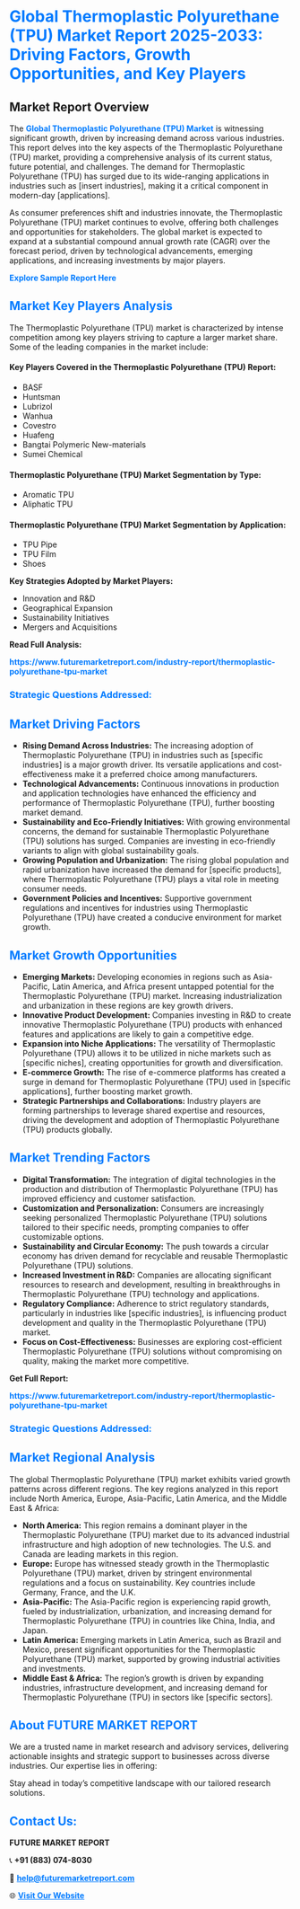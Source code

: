 <h1 style="color: #007BFF;">Global Thermoplastic Polyurethane (TPU) Market Report 2025-2033: Driving Factors, Growth Opportunities, and Key Players</h1>

<section id="overview">
<h2>Market Report Overview</h2>
<p>The <a href="https://www.futuremarketreport.com/industry-report/thermoplastic-polyurethane-tpu-market" style="color: #007BFF; text-decoration: none;"><strong>Global Thermoplastic Polyurethane (TPU) Market</strong></a> is witnessing significant growth, driven by increasing demand across various industries. This report delves into the key aspects of the Thermoplastic Polyurethane (TPU) market, providing a comprehensive analysis of its current status, future potential, and challenges. The demand for Thermoplastic Polyurethane (TPU) has surged due to its wide-ranging applications in industries such as [insert industries], making it a critical component in modern-day [applications].</p>
<p>As consumer preferences shift and industries innovate, the Thermoplastic Polyurethane (TPU) market continues to evolve, offering both challenges and opportunities for stakeholders. The global market is expected to expand at a substantial compound annual growth rate (CAGR) over the forecast period, driven by technological advancements, emerging applications, and increasing investments by major players.</p>
</section>

<section id="overview">
<p><a href="https://www.futuremarketreport.com/request-sample/reportId=86849" style="color: #007BFF; text-decoration: none;"><strong>Explore Sample Report Here</strong></a></p>
</section>

<section id="key-players">
<h2 style="color: #007BFF;">Market Key Players Analysis</h2>
<p>The Thermoplastic Polyurethane (TPU) market is characterized by intense competition among key players striving to capture a larger market share. Some of the leading companies in the market include:</p>
<h4>Key Players Covered in the Thermoplastic Polyurethane (TPU) Report:</h4>
<ul><li>BASF</li><li>Huntsman</li><li>Lubrizol</li><li>Wanhua</li><li>Covestro</li><li>Huafeng</li><li>Bangtai Polymeric New-materials</li><li>Sumei Chemical</li></ul>
<h4>Thermoplastic Polyurethane (TPU) Market Segmentation by Type:</h4>
<ul><li>Aromatic TPU</li><li>Aliphatic TPU</li></ul>

<h4>Thermoplastic Polyurethane (TPU) Market Segmentation by Application:</h4>
<ul><li>TPU Pipe</li><li>TPU Film</li><li>Shoes</li></ul>
<p><strong>Key Strategies Adopted by Market Players:</strong></p>
<ul>
<li>Innovation and R&D</li>
<li>Geographical Expansion</li>
<li>Sustainability Initiatives</li>
<li>Mergers and Acquisitions</li>
</ul>
</section>

<section>
<p><strong>Read Full Analysis: </strong></p><a href="https://www.futuremarketreport.com/industry-report/thermoplastic-polyurethane-tpu-market" style="color: #007BFF; text-decoration: none;"><strong>https://www.futuremarketreport.com/industry-report/thermoplastic-polyurethane-tpu-market</strong></a>
<h3 style="color: #007BFF;">Strategic Questions Addressed:</h3>
</section>

<section id="driving-factors">
<h2 style="color: #007BFF;">Market Driving Factors</h2>
<ul>
<li><strong>Rising Demand Across Industries:</strong> The increasing adoption of Thermoplastic Polyurethane (TPU) in industries such as [specific industries] is a major growth driver. Its versatile applications and cost-effectiveness make it a preferred choice among manufacturers.</li>
<li><strong>Technological Advancements:</strong> Continuous innovations in production and application technologies have enhanced the efficiency and performance of Thermoplastic Polyurethane (TPU), further boosting market demand.</li>
<li><strong>Sustainability and Eco-Friendly Initiatives:</strong> With growing environmental concerns, the demand for sustainable Thermoplastic Polyurethane (TPU) solutions has surged. Companies are investing in eco-friendly variants to align with global sustainability goals.</li>
<li><strong>Growing Population and Urbanization:</strong> The rising global population and rapid urbanization have increased the demand for [specific products], where Thermoplastic Polyurethane (TPU) plays a vital role in meeting consumer needs.</li>
<li><strong>Government Policies and Incentives:</strong> Supportive government regulations and incentives for industries using Thermoplastic Polyurethane (TPU) have created a conducive environment for market growth.</li>
</ul>
</section>

<section id="growth-opportunities">
<h2 style="color: #007BFF;">Market Growth Opportunities</h2>
<ul>
<li><strong>Emerging Markets:</strong> Developing economies in regions such as Asia-Pacific, Latin America, and Africa present untapped potential for the Thermoplastic Polyurethane (TPU) market. Increasing industrialization and urbanization in these regions are key growth drivers.</li>
<li><strong>Innovative Product Development:</strong> Companies investing in R&D to create innovative Thermoplastic Polyurethane (TPU) products with enhanced features and applications are likely to gain a competitive edge.</li>
<li><strong>Expansion into Niche Applications:</strong> The versatility of Thermoplastic Polyurethane (TPU) allows it to be utilized in niche markets such as [specific niches], creating opportunities for growth and diversification.</li>
<li><strong>E-commerce Growth:</strong> The rise of e-commerce platforms has created a surge in demand for Thermoplastic Polyurethane (TPU) used in [specific applications], further boosting market growth.</li>
<li><strong>Strategic Partnerships and Collaborations:</strong> Industry players are forming partnerships to leverage shared expertise and resources, driving the development and adoption of Thermoplastic Polyurethane (TPU) products globally.</li>
</ul>
</section>

<section id="trending-factors">
<h2 style="color: #007BFF;">Market Trending Factors</h2>
<ul>
<li><strong>Digital Transformation:</strong> The integration of digital technologies in the production and distribution of Thermoplastic Polyurethane (TPU) has improved efficiency and customer satisfaction.</li>
<li><strong>Customization and Personalization:</strong> Consumers are increasingly seeking personalized Thermoplastic Polyurethane (TPU) solutions tailored to their specific needs, prompting companies to offer customizable options.</li>
<li><strong>Sustainability and Circular Economy:</strong> The push towards a circular economy has driven demand for recyclable and reusable Thermoplastic Polyurethane (TPU) solutions.</li>
<li><strong>Increased Investment in R&D:</strong> Companies are allocating significant resources to research and development, resulting in breakthroughs in Thermoplastic Polyurethane (TPU) technology and applications.</li>
<li><strong>Regulatory Compliance:</strong> Adherence to strict regulatory standards, particularly in industries like [specific industries], is influencing product development and quality in the Thermoplastic Polyurethane (TPU) market.</li>
<li><strong>Focus on Cost-Effectiveness:</strong> Businesses are exploring cost-efficient Thermoplastic Polyurethane (TPU) solutions without compromising on quality, making the market more competitive.</li>
</ul>
</section>

<section>
<p><strong>Get Full Report: </strong></p><a href="https://www.futuremarketreport.com/industry-report/thermoplastic-polyurethane-tpu-market" style="color: #007BFF; text-decoration: none;"><strong>https://www.futuremarketreport.com/industry-report/thermoplastic-polyurethane-tpu-market</strong></a>
<h3 style="color: #007BFF;">Strategic Questions Addressed:</h3>
</section>


<section id="regional-analysis">
<h2 style="color: #007BFF;">Market Regional Analysis</h2>
<p>The global Thermoplastic Polyurethane (TPU) market exhibits varied growth patterns across different regions. The key regions analyzed in this report include North America, Europe, Asia-Pacific, Latin America, and the Middle East & Africa:</p>
<ul>
<li><strong>North America:</strong> This region remains a dominant player in the Thermoplastic Polyurethane (TPU) market due to its advanced industrial infrastructure and high adoption of new technologies. The U.S. and Canada are leading markets in this region.</li>
<li><strong>Europe:</strong> Europe has witnessed steady growth in the Thermoplastic Polyurethane (TPU) market, driven by stringent environmental regulations and a focus on sustainability. Key countries include Germany, France, and the U.K.</li>
<li><strong>Asia-Pacific:</strong> The Asia-Pacific region is experiencing rapid growth, fueled by industrialization, urbanization, and increasing demand for Thermoplastic Polyurethane (TPU) in countries like China, India, and Japan.</li>
<li><strong>Latin America:</strong> Emerging markets in Latin America, such as Brazil and Mexico, present significant opportunities for the Thermoplastic Polyurethane (TPU) market, supported by growing industrial activities and investments.</li>
<li><strong>Middle East & Africa:</strong> The region’s growth is driven by expanding industries, infrastructure development, and increasing demand for Thermoplastic Polyurethane (TPU) in sectors like [specific sectors].</li>
</ul>
</section>

<footer>
<h2 style="color: #007BFF;">About FUTURE MARKET REPORT</h2>
<p>We are a trusted name in market research and advisory services, delivering actionable insights and strategic support to businesses across diverse industries. Our expertise lies in offering:</p>

<p>Stay ahead in today’s competitive landscape with our tailored research solutions.</p>

<h2 style="color: #007BFF;">Contact Us:</h2>
<p><strong>FUTURE MARKET REPORT</strong></p>
<p>📞 <strong>+91 (883) 074-8030</strong></p>
<p>📧 <strong><a href="mailto:help@futuremarketreport.com" style="color: #007BFF;">help@futuremarketreport.com</a></strong></p>
<p>🌐 <strong><a href="https://www.futuremarketreport.com/" style="color: #007BFF;">Visit Our Website</a></strong></p>
</footer>